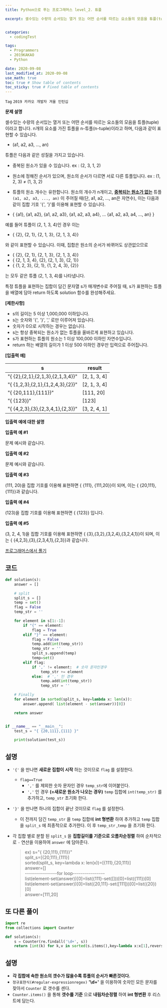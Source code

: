 ```yaml
---
title: Python으로 푸는 프로그래머스 level_2. 튜플

excerpt: 셀수있는 수량의 순서있는 열거 또는 어떤 순서를 따르는 요소들의 모음을 튜플(tuple)이라고 합니다. n개의 요소를 가진 튜플을 n-튜플(n-tuple)이라고 하며, 다음과 같이 표현할 수 있습니다.


categories:
  - codingTest

tags:
  - Programmers
  - 2019KAKAO
  - Python

date: 2020-09-08
last_modified_at: 2020-09-08
use_math: true
toc: true # Show table of contents
toc_sticky: true # Fixed table of contents
---
```



`Tag` `2019 카카오 개발자 겨울 인턴십` <br>

**문제 설명**

셀수있는 수량의 순서있는 열거 또는 어떤 순서를 따르는 요소들의 모음을 튜플(tuple)이라고 합니다. n개의 요소를 가진 튜플을 n-튜플(n-tuple)이라고 하며, 다음과 같이 표현할 수 있습니다.

- (a1, a2, a3, ..., an)

튜플은 다음과 같은 성질을 가지고 있습니다.

- 중복된 원소가 있을 수 있습니다. ex : (2, 3, 1, 2)
- 원소에 정해진 순서가 있으며, 원소의 순서가 다르면 서로 다른 튜플입니다. ex : (1, 2, 3) ≠ (1, 3, 2)
- 튜플의 원소 개수는 유한합니다.
원소의 개수가 n개이고, **<u>중복되는 원소가 없는</u>** 튜플 `(a1, a2, a3, ..., an)` 이 주어질 때(단, a1, a2, ..., an은 자연수), 이는 다음과 같이 집합 기호 '{', '}'를 이용해 표현할 수 있습니다.

- { {a1}, {a1, a2}, {a1, a2, a3}, {a1, a2, a3, a4}, ... {a1, a2, a3, a4, ..., an} }

예를 들어 튜플이 (2, 1, 3, 4)인 경우 이는

- { {2}, {2, 1}, {2, 1, 3}, {2, 1, 3, 4}}

와 같이 표현할 수 있습니다. 이때, 집합은 원소의 순서가 바뀌어도 상관없으므로

- { {2}, {2, 1}, {2, 1, 3}, {2, 1, 3, 4}}
- { {2, 1, 3, 4}, {2}, {2, 1, 3}, {2, 1}}
- { {1, 2, 3}, {2, 1}, {1, 2, 4, 3}, {2}}

는 모두 같은 튜플 (2, 1, 3, 4)를 나타냅니다.

특정 튜플을 표현하는 집합이 담긴 문자열 s가 매개변수로 주어질 때, s가 표현하는 튜플을 배열에 담아 return 하도록 solution 함수를 완성해주세요.

**[제한사항]**

- s의 길이는 5 이상 1,000,000 이하입니다.
- s는 숫자와 '{', '}', ',' 로만 이루어져 있습니다.
- 숫자가 0으로 시작하는 경우는 없습니다.
- s는 항상 중복되는 원소가 없는 튜플을 올바르게 표현하고 있습니다.
- s가 표현하는 튜플의 원소는 1 이상 100,000 이하인 자연수입니다.
- return 하는 배열의 길이가 1 이상 500 이하인 경우만 입력으로 주어집니다.

**[입출력 예]**

s	|result
--|--
"{ {2},{2,1},{2,1,3},{2,1,3,4}}"	|[2, 1, 3, 4]
"{ {1,2,3},{2,1},{1,2,4,3},{2}}"	|[2, 1, 3, 4]
"{ {20,111},{111}}"|	[111, 20]
"{ {123}}"	|[123]
"{ {4,2,3},{3},{2,3,4,1},{2,3}}"|	[3, 2, 4, 1]

**입출력 예에 대한 설명**

**입출력 예 #1**

문제 예시와 같습니다.

**입출력 예 #2**

문제 예시와 같습니다.

**입출력 예 #3**

(111, 20)을 집합 기호를 이용해 표현하면 { {111}, {111,20}}이 되며, 이는 { {20,111}, {111}}과 같습니다.

**입출력 예 #4**

(123)을 집합 기호를 이용해 표현하면 { {123}} 입니다.

**입출력 예 #5**

(3, 2, 4, 1)을 집합 기호를 이용해 표현하면 { {3},{3,2},{3,2,4},{3,2,4,1}}이 되며, 이는 { {4,2,3},{3},{2,3,4,1},{2,3}}과 같습니다.

[프로그래머스에서 풀기](https://programmers.co.kr/learn/courses/30/lessons/64065)


## 코드

```python
def solution(s):
    answer = []

    # split
    split_s = []
    temp = set()
    flag = False
    temp_str = ''

    for element in s[1:-1]:
        if "{" == element:
            flag = True
        elif "}" == element:
            flag = False
            temp.add(int(temp_str))
            temp_str = ''
            split_s.append(temp)
            temp=set()
        elif flag:
            if ',' != element:  # 숫자 문자인경우
                temp_str += element
            else:  # ',' 인 경우
                temp.add(int(temp_str))
                temp_str = ''

    # Finally
    for element in sorted(split_s, key=lambda x: len(x)):
        answer.append( list(element - set(answer))[0])

    return answer


if __name__ == "__main__":
    test_s = "{ {20,111},{111} }"

    print(solution(test_s))
```

## 설명

- `'{'` 을 만나면 **새로운 집합이 시작** 하는 것이므로  `flag` 를 설정한다.
	- `flag==True`
		- `','` 를 제외한 숫자 문자인 경우  `temp_str`에 이어붙인다.
		- `','` 인 경우 **(=새로운 원소가 나오는 경우)**  `temp` 집합에 `int(temp_str)` 를 추가하고, `temp_str` 초기화 한다.
- `'}'` 을 만나면 하나의 집합이 끝난 것이므로 `flag` 를 설정한다.
	- 이 전까지 담긴 `temp_str` 을 `temp` 집합에 **int 형변환** 하여 추가하고 `temp` 집합을 `split_s` 에 최종적으로 추가한다. 이 후 `temp_str` ,`temp` 을 초기화 한다.

- 각 집합 별로 분할 된 `split_s` 을 **집합길이를 기준으로 오름차순정렬** 하여 순차적으로 `-` 연산을 이용하여 `answer` 에 담아준다.

	> ex) s="{ {20,111},{111}}"  
	split_s=[{20,111},{111}]  
	sorted(split_s, key=lambda x: len(x))=[{111},{20,111}]  
	answer=[]  
	----------------for loop----------------  
	list(element-set(answer))[0]=list({111}-set([]))[0]=list({111})[0]  
	list(element-set(answer))[0]=list({20,111}-set([111]))[0]=list({20})[0]  
	answer=[111,20]

## 또 다른 풀이

```python
import re
from collections import Counter

def solution(s):
	s = Counter(re.findall('\d+', s))
	return [int(k) for k,v in sorted(s.items(),key=lambda x:x[1],reverse=True)]

```


## 설명

- **각 집합에 속한 원소의 갯수가 많을수록 튜플의 순서가 빠른것이다.**
- ``정규표현식(#regular-expressionregex)`` **'\d+'** 을 이용하여 숫자인 모든 문자를 찾아서 `Counter` 로 갯수를 센다.
- `Counter.items()` 을 통해 **갯수를 기준** 으로 **내림차순정렬** 하여 **int 형변환** 후 리스트에 담는다.
